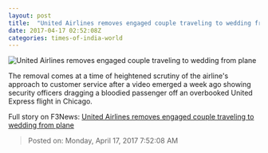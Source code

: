 ```yaml
---
layout: post
title:  "United Airlines removes engaged couple traveling to wedding from plane"
date: 2017-04-17 02:52:08Z
categories: times-of-india-world
---
```


![United Airlines removes engaged couple traveling to wedding from plane](http://timesofindia.indiatimes.com/photo/58215258.cms?40118)

The removal comes at a time of heightened scrutiny of the airline's approach to customer service after a video emerged a week ago showing security officers dragging a bloodied passenger off an overbooked United Express flight in Chicago.


Full story on F3News: [United Airlines removes engaged couple traveling to wedding from plane](http://www.f3nws.com/n/E3ZPT)

> Posted on: Monday, April 17, 2017 7:52:08 AM
